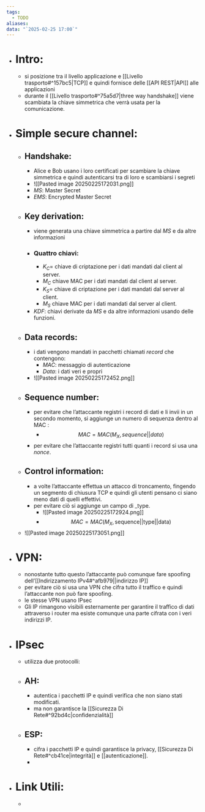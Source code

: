 ```yaml
---
tags:
  - TODO
aliases: 
data: "`2025-02-25 17:00`"
---
```

- # Intro:
	- si posizione tra il livello applicazione e [[Livello trasporto#^157bc5|TCP]] e quindi fornisce delle [[API REST|API]] alle applicazioni  
	- durante il [[Livello trasporto#^75a5d7|three way handshake]] viene scambiata la chiave simmetrica che verrà usata per la comunicazione.
- # Simple secure channel:
	- ## Handshake:
		- Alice e Bob usano i loro certificati per scambiare la chiave simmetrica e quindi autenticarsi tra di loro e scambiarsi i segreti
		- ![[Pasted image 20250225172031.png]]
		- _MS_: Master Secret
		- _EMS_: Encrypted Master Secret
	- ## Key derivation:
		- viene generata una chiave simmetrica a partire dal _MS_ e da altre informazioni
		- ### Quattro chiavi:
			- $K_{C}=$ chiave di criptazione per i dati mandati dal client al server.
			- $M_{C}$ chiave MAC per i dati mandati dal client al server.
			- $K_{S}=$ chiave di criptazione per i dati mandati dal server al client.
			- $M_{S}$ chiave MAC per i dati mandati dal server al client.
		- $KDF$: chiavi derivate da _MS_ e da altre informazioni usando delle funzioni.
	- ## Data records:
		- i dati vengono mandati in pacchetti chiamati _record_ che contengono:
			- _MAC_: messaggio di autenticazione
			- _Data_: i dati veri e propri
		- ![[Pasted image 20250225172452.png]]
	- ## Sequence number:
		- per evitare che l’attaccante registri i record di dati e li invii in un secondo momento, si aggiunge un numero di sequenza dentro al MAC :
			- $$MAC=MAC(M_{X}, sequence||data)$$
		- per evitare che l’attaccante registri tutti quanti i record si usa una _nonce_.
	- ## Control information:
		- a volte l’attaccante effettua un attacco di troncamento, fingendo un segmento di chiusura TCP e quindi gli utenti pensano ci siano meno dati di quelli effettivi. 
		- per evitare ciò si aggiunge un campo di _type.
			- ![[Pasted image 20250225172924.png]]
			- $$MAC=MAC(M_{X}, \text{sequence||type||data})$$
	-  ![[Pasted image 20250225173051.png]]
- # VPN:
	- nonostante tutto questo l’attaccante può comunque fare spoofing dell’[[Indirizzamento IPv4#^afb979||indirizzo IP]] 
	- per evitare ciò si usa una VPN che cifra tutto il traffico e quindi l’attaccante non può fare spoofing.
	- le stesse VPN usano IPsec 
	- Gli IP rimangono visibili esternamente per garantire il traffico di dati attraverso i router ma esiste comunque una parte cifrata con i veri indirizzi IP. 
- # IPsec
	- utilizza due protocolli:
	- ## AH:
		- autentica i pacchetti IP e quindi verifica che non siano stati modificati. 
		- ma non garantisce la [[Sicurezza Di Rete#^92bd4c|confidenzialità]]
	- ## ESP:
		- cifra i pacchetti IP e quindi garantisce la privacy, [[Sicurezza Di Rete#^cb41ce|integrità]] e [[autenticazione]].
		- 
- # Link Utili:
	- 